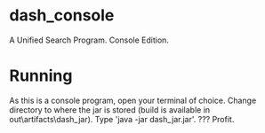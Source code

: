 dash_console
============

A Unified Search Program. Console Edition.

Running
=======

As this is a console program, open your terminal of choice.
Change directory to where the jar is stored (build is available in out\artifacts\dash_jar).
Type 'java -jar dash_jar.jar'.
???
Profit.
